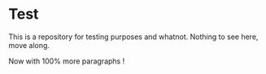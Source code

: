 Test
====

This is a repository for testing purposes and whatnot.
Nothing to see here, move along.

Now with 100% more paragraphs !
